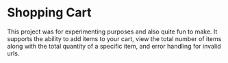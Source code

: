 # Shopping Cart

This project was for experimenting purposes and also quite fun to make.
It supports the ability to add items to your cart, view the total number of items along with the total quantity of a specific item, and 
error handling for invalid urls. 
